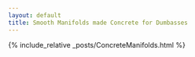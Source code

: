 ```yaml
---
layout: default
title: Smooth Manifolds made Concrete for Dumbasses
---
```

{% include_relative _posts/ConcreteManifolds.html %}
